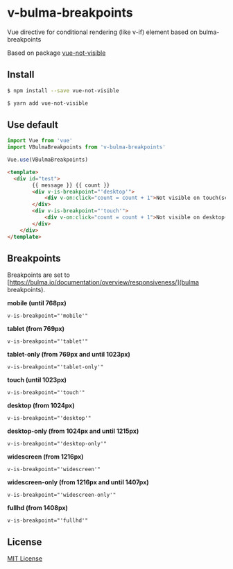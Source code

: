# v-bulma-breakpoints

Vue directive for conditional rendering (like v-if) element based on bulma-breakpoints

Based on package [vue-not-visible](https://github.com/PxyUp/vue-not-visible)

## Install

```bash
$ npm install --save vue-not-visible
```

```bash
$ yarn add vue-not-visible
```


## Use default

```js
import Vue from 'vue'
import VBulmaBreakpoints from 'v-bulma-breakpoints'

Vue.use(VBulmaBreakpoints)
```

```html
<template>
  <div id="test">
        {{ message }} {{ count }}
        <div v-is-breakpoint="'desktop'"> 
            <div v-on:click="count = count + 1">Not visible on touch(screen < 1024)</div>
        </div>
        <div v-is-breakpoint="'touch'">
            <div v-on:click="count = count + 1">Not visible on desktop(screen > 1024)</div>
        </div>
    </div>
</template>
```

## Breakpoints

Breakpoints are set to [https://bulma.io/documentation/overview/responsiveness/](bulma breakpoints).

**mobile (until 768px)**

```v-is-breakpoint="'mobile'"```

**tablet (from 769px)**

```v-is-breakpoint="'tablet'"```

**tablet-only (from 769px and until 1023px)**

```v-is-breakpoint="'tablet-only'"```

**touch (until 1023px)**

```v-is-breakpoint="'touch'"```

**desktop (from 1024px)**

```v-is-breakpoint="'desktop'"```

**desktop-only (from 1024px and until 1215px)**

```v-is-breakpoint="'desktop-only'"```

**widescreen (from 1216px)**

```v-is-breakpoint="'widescreen'"```

**widescreen-only (from 1216px and until 1407px)**

```v-is-breakpoint="'widescreen-only'"```

**fullhd (from 1408px)**

```v-is-breakpoint="'fullhd'"```

## License
[MIT License](https://github.com/PxyUp/vue-not-visible/blob/master/LICENSE)
